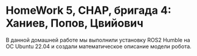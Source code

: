 # HomeWork 5, СНАР, бригада 4: Ханиев, Попов, Цвийович
В данной домашней работе мы выполнили установку ROS2 Humble на ОС Ubuntu 22.04 и создали математическое описание модели робота.











